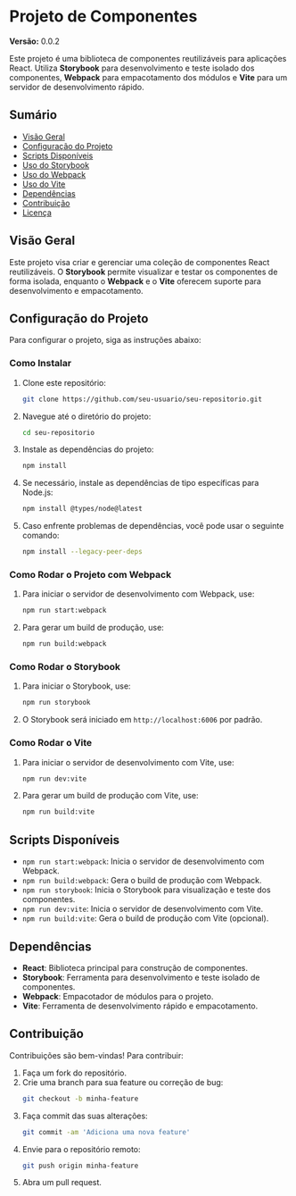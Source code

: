 # Projeto de Componentes

**Versão:** 0.0.2

Este projeto é uma biblioteca de componentes reutilizáveis para aplicações React. Utiliza **Storybook** para desenvolvimento e teste isolado dos componentes, **Webpack** para empacotamento dos módulos e **Vite** para um servidor de desenvolvimento rápido.

## Sumário

- [Visão Geral](#visão-geral)
- [Configuração do Projeto](#configuração-do-projeto)
- [Scripts Disponíveis](#scripts-disponíveis)
- [Uso do Storybook](#uso-do-storybook)
- [Uso do Webpack](#uso-do-webpack)
- [Uso do Vite](#uso-do-vite)
- [Dependências](#dependências)
- [Contribuição](#contribuição)
- [Licença](#licença)

## Visão Geral

Este projeto visa criar e gerenciar uma coleção de componentes React reutilizáveis. O **Storybook** permite visualizar e testar os componentes de forma isolada, enquanto o **Webpack** e o **Vite** oferecem suporte para desenvolvimento e empacotamento.

## Configuração do Projeto

Para configurar o projeto, siga as instruções abaixo:

### Como Instalar

1. Clone este repositório:

   ```bash
   git clone https://github.com/seu-usuario/seu-repositorio.git
   ```

2. Navegue até o diretório do projeto:

   ```bash
   cd seu-repositorio
   ```

3. Instale as dependências do projeto:

   ```bash
   npm install
   ```

4. Se necessário, instale as dependências de tipo específicas para Node.js:

   ```bash
   npm install @types/node@latest
   ```

5. Caso enfrente problemas de dependências, você pode usar o seguinte comando:
   ```bash
   npm install --legacy-peer-deps
   ```

### Como Rodar o Projeto com Webpack

1. Para iniciar o servidor de desenvolvimento com Webpack, use:

   ```bash
   npm run start:webpack
   ```

2. Para gerar um build de produção, use:
   ```bash
   npm run build:webpack
   ```

### Como Rodar o Storybook

1. Para iniciar o Storybook, use:

   ```bash
   npm run storybook
   ```

2. O Storybook será iniciado em `http://localhost:6006` por padrão.

### Como Rodar o Vite

1. Para iniciar o servidor de desenvolvimento com Vite, use:

   ```bash
   npm run dev:vite
   ```

2. Para gerar um build de produção com Vite, use:
   ```bash
   npm run build:vite
   ```

## Scripts Disponíveis

- `npm run start:webpack`: Inicia o servidor de desenvolvimento com Webpack.
- `npm run build:webpack`: Gera o build de produção com Webpack.
- `npm run storybook`: Inicia o Storybook para visualização e teste dos componentes.
- `npm run dev:vite`: Inicia o servidor de desenvolvimento com Vite.
- `npm run build:vite`: Gera o build de produção com Vite (opcional).

## Dependências

- **React**: Biblioteca principal para construção de componentes.
- **Storybook**: Ferramenta para desenvolvimento e teste isolado de componentes.
- **Webpack**: Empacotador de módulos para o projeto.
- **Vite**: Ferramenta de desenvolvimento rápido e empacotamento.

## Contribuição

Contribuições são bem-vindas! Para contribuir:

1. Faça um fork do repositório.
2. Crie uma branch para sua feature ou correção de bug:
   ```bash
   git checkout -b minha-feature
   ```
3. Faça commit das suas alterações:
   ```bash
   git commit -am 'Adiciona uma nova feature'
   ```
4. Envie para o repositório remoto:
   ```bash
   git push origin minha-feature
   ```
5. Abra um pull request.
